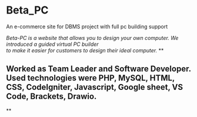 # Beta_PC
An  e-commerce site for DBMS project with full pc building support

*Beta-PC is a website that allows you to design your own computer. We introduced a guided virtual PC builder  
to make it easier for customers to design their ideal computer.*
**

## Worked as Team Leader and Software Developer. Used technologies were PHP, MySQL, HTML, CSS, CodeIgniter, Javascript, Google sheet, VS Code, Brackets, Drawio.

**
